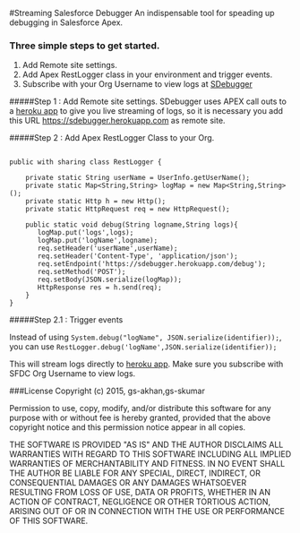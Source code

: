 #Streaming Salesforce Debugger
An indispensable tool for speading up debugging in Salesforce Apex.

### Three simple steps to get started.
1. Add Remote site settings.
2. Add Apex RestLogger class in your environment and trigger events.
3. Subscribe with your Org Username to view logs at [SDebugger](https://sdebugger.herokuapp.com)

#####Step 1 : Add Remote site settings.
SDebugger uses APEX call outs to a [heroku app](https://sdebugger.herokuapp.com) to give you live streaming of logs, so it is necessary you add this URL https://sdebugger.herokuapp.com as remote site.

#####Step 2 : Add Apex RestLogger Class to your Org.
```

public with sharing class RestLogger {

    private static String userName = UserInfo.getUserName();
    private static Map<String,String> logMap = new Map<String,String>();
    private static Http h = new Http();
    private static HttpRequest req = new HttpRequest();

    public static void debug(String logname,String logs){
       logMap.put('logs',logs);
       logMap.put('logName',logname);
       req.setHeader('userName',userName);
       req.setHeader('Content-Type', 'application/json');
       req.setEndpoint('https://sdebugger.herokuapp.com/debug');
       req.setMethod('POST');
       req.setBody(JSON.serialize(logMap));
       HttpResponse res = h.send(req);
    }   
}
```
#####Step 2.1 : Trigger events 

Instead of using ```System.debug("logName", JSON.serialize(identifier));```, you can use ```RestLogger.debug('logName',JSON.serialize(identifier));```

This will stream logs directly to [heroku app](https://sdebugger.herokuapp.com). Make sure you subscribe with SFDC Org Username to view logs.

 
###License
Copyright (c) 2015, gs-akhan,gs-skumar

Permission to use, copy, modify, and/or distribute this software for any purpose with or without fee is hereby granted, provided that the above copyright notice and this permission notice appear in all copies.

THE SOFTWARE IS PROVIDED "AS IS" AND THE AUTHOR DISCLAIMS ALL WARRANTIES WITH REGARD TO THIS SOFTWARE INCLUDING ALL IMPLIED WARRANTIES OF MERCHANTABILITY AND FITNESS. IN NO EVENT SHALL THE AUTHOR BE LIABLE FOR ANY SPECIAL, DIRECT, INDIRECT, OR CONSEQUENTIAL DAMAGES OR ANY DAMAGES WHATSOEVER RESULTING FROM LOSS OF USE, DATA OR PROFITS, WHETHER IN AN ACTION OF CONTRACT, NEGLIGENCE OR OTHER TORTIOUS ACTION, ARISING OUT OF OR IN CONNECTION WITH THE USE OR PERFORMANCE OF THIS SOFTWARE.
